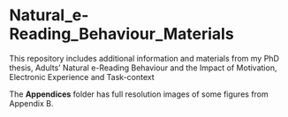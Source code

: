 # Natural_e-Reading_Behaviour_Materials
This repository includes additional information and materials from my PhD thesis, Adults’ Natural e-Reading Behaviour and the Impact of Motivation, Electronic Experience and Task-context

The **Appendices** folder has full resolution images of some figures from Appendix B.